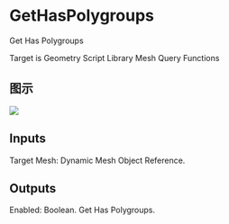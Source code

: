 # GetHasPolygroups

Get Has Polygroups

Target is Geometry Script Library Mesh Query Functions

## 图示

![]($-20221218-19114701.png)

## Inputs

Target Mesh: Dynamic Mesh Object Reference.  

## Outputs

Enabled: Boolean. Get Has Polygroups.

